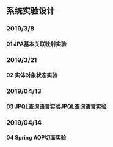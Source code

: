 系统实验设计
---
### 2019/3/8
#### 01 JPA基本关联映射实验
### 2019/3/21
#### 02 实体对象状态实验 
### 2019/04/13
#### 03 JPQL查询语言实验JPQL查询语言实验
### 2019/04/14
#### 04 Spring AOP切面实验